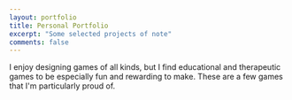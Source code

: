 ```yaml
---
layout: portfolio
title: Personal Portfolio
excerpt: "Some selected projects of note"
comments: false
---
```


I enjoy designing games of all kinds, but I find educational and therapeutic games to be especially fun and rewarding to make. These are a few games that I'm particularly proud of.